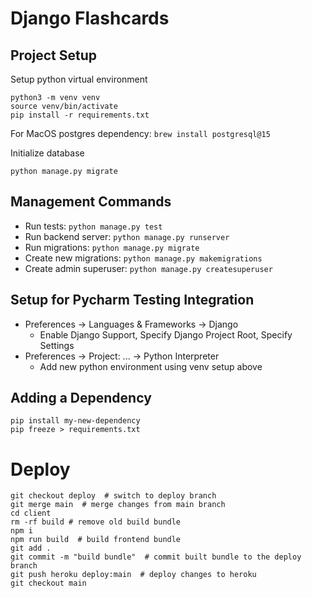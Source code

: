 # Django Flashcards

## Project Setup

Setup python virtual environment
```shell
python3 -m venv venv
source venv/bin/activate
pip install -r requirements.txt
```

For MacOS postgres dependency: `brew install postgresql@15`

Initialize database
```shell
python manage.py migrate
```

## Management Commands

* Run tests: `python manage.py test`
* Run backend server: `python manage.py runserver`
* Run migrations: `python manage.py migrate`
* Create new migrations: `python manage.py makemigrations`
* Create admin superuser: `python manage.py createsuperuser`

## Setup for Pycharm Testing Integration
* Preferences → Languages & Frameworks → Django
  * Enable Django Support, Specify Django Project Root, Specify Settings
* Preferences → Project: ... → Python Interpreter
  * Add new python environment using venv setup above

## Adding a Dependency

```shell
pip install my-new-dependency
pip freeze > requirements.txt
```

# Deploy

```
git checkout deploy  # switch to deploy branch
git merge main  # merge changes from main branch
cd client
rm -rf build # remove old build bundle
npm i
npm run build  # build frontend bundle
git add .
git commit -m "build bundle"  # commit built bundle to the deploy branch
git push heroku deploy:main  # deploy changes to heroku
git checkout main
```
